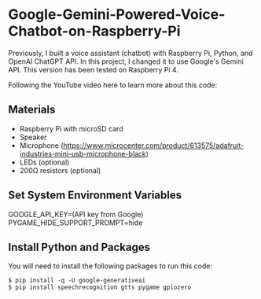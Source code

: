 # Google-Gemini-Powered-Voice-Chatbot-on-Raspberry-Pi

Previously, I built a voice assistant (chatbot) with Raspberry Pi, Python, and OpenAI ChatGPT API. In this project, I changed it to use Google's Gemini API. This version has been tested on Raspberry Pi 4. 

Following the YouTube video here to learn more about this code:    


## Materials 

* Raspberry Pi with microSD card   
* Speaker   
* Microphone (https://www.microcenter.com/product/613575/adafruit-industries-mini-usb-microphone-black)   
* LEDs (optional)      
* 200Ω resistors (optional)      

## Set System Environment Variables 

GOOGLE_API_KEY=(API key from Google)   
PYGAME_HIDE_SUPPORT_PROMPT=hide

## Install Python and Packages 
You will need to install the following packages to run this code: 

```console
$ pip install -q -U google-generativeai
$ pip install speechrecognition gtts pygame gpiozero
```
